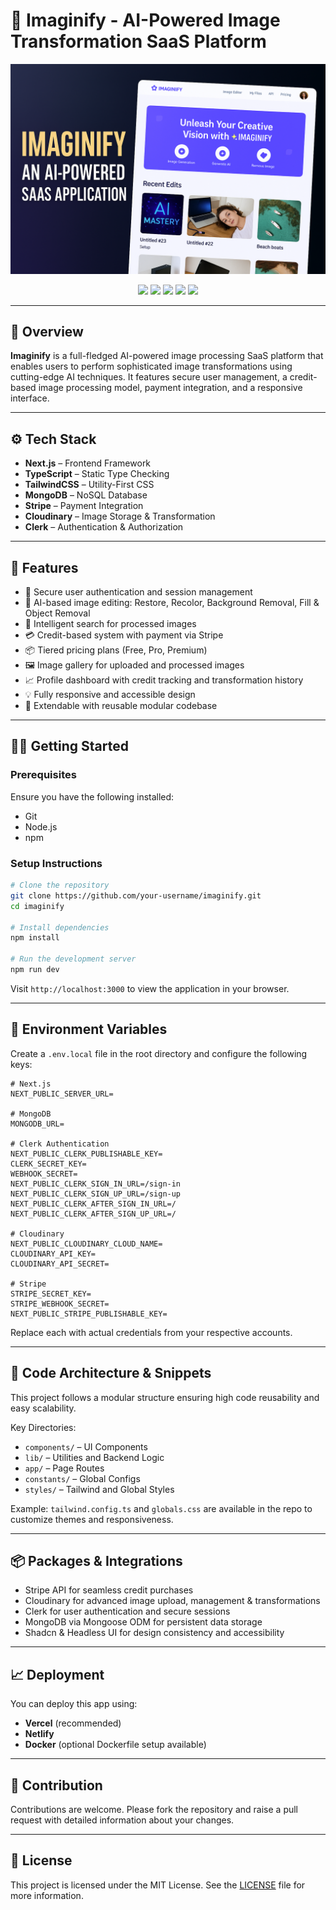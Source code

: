 
# 🧠 Imaginify - AI-Powered Image Transformation SaaS Platform

<p align="center">
  <img src="public\assets\images\banner.png" alt="Project Banner" />
</p>

<div align="center">
  <img src="https://img.shields.io/badge/-Next_JS-black?style=for-the-badge&logoColor=white&logo=nextdotjs&color=000000" />
  <img src="https://img.shields.io/badge/-TypeScript-black?style=for-the-badge&logoColor=white&logo=typescript&color=3178C6" />
  <img src="https://img.shields.io/badge/-Stripe-black?style=for-the-badge&logoColor=white&logo=stripe&color=008CDD" />
  <img src="https://img.shields.io/badge/-MongoDB-black?style=for-the-badge&logoColor=white&logo=mongodb&color=47A248" />
  <img src="https://img.shields.io/badge/-Tailwind_CSS-black?style=for-the-badge&logoColor=white&logo=tailwindcss&color=06B6D4" />
</div>

---

## 📌 Overview

**Imaginify** is a full-fledged AI-powered image processing SaaS platform that enables users to perform sophisticated image transformations using cutting-edge AI techniques. It features secure user management, a credit-based image processing model, payment integration, and a responsive interface.

---

## ⚙️ Tech Stack

- **Next.js** – Frontend Framework
- **TypeScript** – Static Type Checking
- **TailwindCSS** – Utility-First CSS
- **MongoDB** – NoSQL Database
- **Stripe** – Payment Integration
- **Cloudinary** – Image Storage & Transformation
- **Clerk** – Authentication & Authorization

---

## 🚀 Features

- 🔐 Secure user authentication and session management  
- 🌄 AI-based image editing: Restore, Recolor, Background Removal, Fill & Object Removal  
- 🧠 Intelligent search for processed images  
- 💳 Credit-based system with payment via Stripe  
- 📦 Tiered pricing plans (Free, Pro, Premium)  
- 🖼️ Image gallery for uploaded and processed images  
- 📈 Profile dashboard with credit tracking and transformation history  
- 💡 Fully responsive and accessible design  
- 🔁 Extendable with reusable modular codebase

---

## 🧑‍💻 Getting Started

### Prerequisites

Ensure you have the following installed:

- Git
- Node.js
- npm

### Setup Instructions

```bash
# Clone the repository
git clone https://github.com/your-username/imaginify.git
cd imaginify

# Install dependencies
npm install

# Run the development server
npm run dev
```

Visit `http://localhost:3000` to view the application in your browser.

---

## 🔑 Environment Variables

Create a `.env.local` file in the root directory and configure the following keys:

```env
# Next.js
NEXT_PUBLIC_SERVER_URL=

# MongoDB
MONGODB_URL=

# Clerk Authentication
NEXT_PUBLIC_CLERK_PUBLISHABLE_KEY=
CLERK_SECRET_KEY=
WEBHOOK_SECRET=
NEXT_PUBLIC_CLERK_SIGN_IN_URL=/sign-in
NEXT_PUBLIC_CLERK_SIGN_UP_URL=/sign-up
NEXT_PUBLIC_CLERK_AFTER_SIGN_IN_URL=/
NEXT_PUBLIC_CLERK_AFTER_SIGN_UP_URL=/

# Cloudinary
NEXT_PUBLIC_CLOUDINARY_CLOUD_NAME=
CLOUDINARY_API_KEY=
CLOUDINARY_API_SECRET=

# Stripe
STRIPE_SECRET_KEY=
STRIPE_WEBHOOK_SECRET=
NEXT_PUBLIC_STRIPE_PUBLISHABLE_KEY=
```

Replace each with actual credentials from your respective accounts.

---

## 🧪 Code Architecture & Snippets

This project follows a modular structure ensuring high code reusability and easy scalability.

Key Directories:
- `components/` – UI Components
- `lib/` – Utilities and Backend Logic
- `app/` – Page Routes
- `constants/` – Global Configs
- `styles/` – Tailwind and Global Styles

Example: `tailwind.config.ts` and `globals.css` are available in the repo to customize themes and responsiveness.

---

## 📦 Packages & Integrations

- Stripe API for seamless credit purchases  
- Cloudinary for advanced image upload, management & transformations  
- Clerk for user authentication and secure sessions  
- MongoDB via Mongoose ODM for persistent data storage  
- Shadcn & Headless UI for design consistency and accessibility

---

## 📈 Deployment

You can deploy this app using:

- **Vercel** (recommended)
- **Netlify**
- **Docker** (optional Dockerfile setup available)

---

## 🧩 Contribution

Contributions are welcome. Please fork the repository and raise a pull request with detailed information about your changes.

---

## 📃 License

This project is licensed under the MIT License. See the [LICENSE](LICENSE) file for more information.